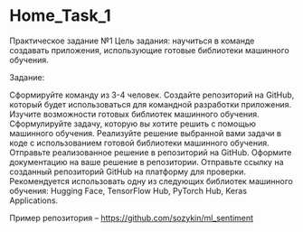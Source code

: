 # Home_Task_1
Практическое задание №1
Цель задания: научиться в команде создавать приложения, использующие готовые библиотеки машинного обучения.

Задание:

Сформируйте команду из 3-4 человек.
Создайте репозиторий на GitHub, который будет использоваться для командной разработки приложения.
Изучите возможности готовых библиотек машинного обучения.
Сформулируйте задачу, которую вы хотите решить с помощью машинного обучения.
Реализуйте решение выбранной вами задачи в коде с использованием готовой библиотеки машинного обучения.
Отправьте реализованное решение в репозиторий на GitHub.
Оформите документацию на ваше решение в репозитории.
Отправьте ссылку на созданный репозиторий GitHub на платформу для проверки.
Рекомендуется использовать одну из следующих библиотек машинного обучения: Hugging Face, TensorFlow Hub, PyTorch Hub, Keras Applications.

Пример репозитория – https://github.com/sozykin/ml_sentiment
